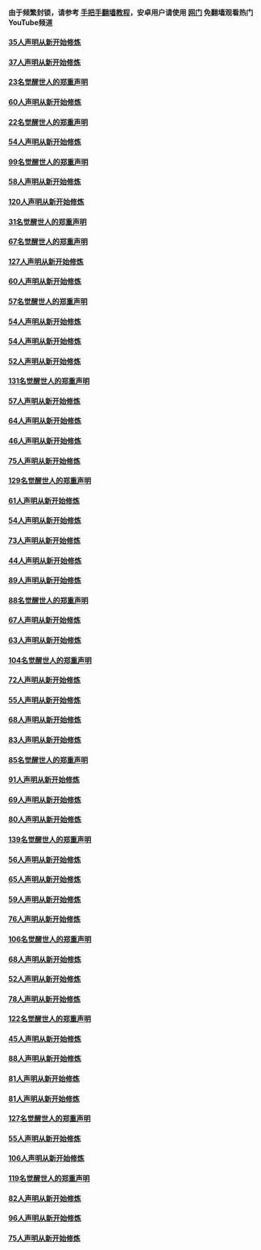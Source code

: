 #### 由于频繁封锁，请参考 [手把手翻墙教程](https://github.com/gfw-breaker/guides/wiki/)，安卓用户请使用 [网门](https://github.com/gfw-breaker/nogfw/blob/master/dl.md?t=02171500) 免翻墙观看热门YouTube频道 

#### [35人声明从新开始修炼](../pages/91/420809.md?t=02171500) 

#### [37人声明从新开始修炼](../pages/91/420766.md?t=02171500) 

#### [23名觉醒世人的郑重声明](../pages/91/420765.md?t=02171500) 

#### [60人声明从新开始修炼](../pages/91/420727.md?t=02171500) 

#### [22名觉醒世人的郑重声明](../pages/91/420726.md?t=02171500) 

#### [54人声明从新开始修炼](../pages/91/420529.md?t=02171500) 

#### [99名觉醒世人的郑重声明](../pages/91/420528.md?t=02171500) 

#### [58人声明从新开始修炼](../pages/91/420198.md?t=02171500) 

#### [120人声明从新开始修炼](../pages/91/420141.md?t=02171500) 

#### [31名觉醒世人的郑重声明](../pages/91/420197.md?t=02171500) 

#### [67名觉醒世人的郑重声明](../pages/91/420140.md?t=02171500) 

#### [127人声明从新开始修炼](../pages/91/420082.md?t=02171500) 

#### [60人声明从新开始修炼](../pages/91/420081.md?t=02171500) 

#### [57名觉醒世人的郑重声明](../pages/91/420080.md?t=02171500) 

#### [54人声明从新开始修炼](../pages/91/419533.md?t=02171500) 

#### [54人声明从新开始修炼](../pages/91/419532.md?t=02171500) 

#### [52人声明从新开始修炼](../pages/91/419531.md?t=02171500) 

#### [131名觉醒世人的郑重声明](../pages/91/419530.md?t=02171500) 

#### [57人声明从新开始修炼](../pages/91/419430.md?t=02171500) 

#### [64人声明从新开始修炼](../pages/91/419429.md?t=02171500) 

#### [46人声明从新开始修炼](../pages/91/419428.md?t=02171500) 

#### [75人声明从新开始修炼](../pages/91/419427.md?t=02171500) 

#### [129名觉醒世人的郑重声明](../pages/91/419426.md?t=02171500) 

#### [61人声明从新开始修炼](../pages/91/419198.md?t=02171500) 

#### [54人声明从新开始修炼](../pages/91/419197.md?t=02171500) 

#### [73人声明从新开始修炼](../pages/91/419196.md?t=02171500) 

#### [44人声明从新开始修炼](../pages/91/419075.md?t=02171500) 

#### [89人声明从新开始修炼](../pages/91/419074.md?t=02171500) 

#### [88名觉醒世人的郑重声明](../pages/91/419195.md?t=02171500) 

#### [67人声明从新开始修炼](../pages/91/419073.md?t=02171500) 

#### [63人声明从新开始修炼](../pages/91/419072.md?t=02171500) 

#### [104名觉醒世人的郑重声明](../pages/91/419071.md?t=02171500) 

#### [72人声明从新开始修炼](../pages/91/418902.md?t=02171500) 

#### [55人声明从新开始修炼](../pages/91/418901.md?t=02171500) 

#### [68人声明从新开始修炼](../pages/91/418900.md?t=02171500) 

#### [83人声明从新开始修炼](../pages/91/418757.md?t=02171500) 

#### [85名觉醒世人的郑重声明](../pages/91/418899.md?t=02171500) 

#### [91人声明从新开始修炼](../pages/91/418756.md?t=02171500) 

#### [69人声明从新开始修炼](../pages/91/418755.md?t=02171500) 

#### [80人声明从新开始修炼](../pages/91/418754.md?t=02171500) 

#### [139名觉醒世人的郑重声明](../pages/91/418753.md?t=02171500) 

#### [56人声明从新开始修炼](../pages/91/418594.md?t=02171500) 

#### [65人声明从新开始修炼](../pages/91/418593.md?t=02171500) 

#### [59人声明从新开始修炼](../pages/91/418592.md?t=02171500) 

#### [76人声明从新开始修炼](../pages/91/418431.md?t=02171500) 

#### [106名觉醒世人的郑重声明](../pages/91/418591.md?t=02171500) 

#### [68人声明从新开始修炼](../pages/91/418430.md?t=02171500) 

#### [52人声明从新开始修炼](../pages/91/418429.md?t=02171500) 

#### [78人声明从新开始修炼](../pages/91/418428.md?t=02171500) 

#### [122名觉醒世人的郑重声明](../pages/91/418427.md?t=02171500) 

#### [45人声明从新开始修炼](../pages/91/418248.md?t=02171500) 

#### [88人声明从新开始修炼](../pages/91/418247.md?t=02171500) 

#### [81人声明从新开始修炼](../pages/91/418246.md?t=02171500) 

#### [81人声明从新开始修炼](../pages/91/418139.md?t=02171500) 

#### [127名觉醒世人的郑重声明](../pages/91/418245.md?t=02171500) 

#### [55人声明从新开始修炼](../pages/91/418138.md?t=02171500) 

#### [106人声明从新开始修炼](../pages/91/418137.md?t=02171500) 

#### [119名觉醒世人的郑重声明](../pages/91/418135.md?t=02171500) 

#### [82人声明从新开始修炼](../pages/91/418136.md?t=02171500) 

#### [96人声明从新开始修炼](../pages/91/417831.md?t=02171500) 

#### [75人声明从新开始修炼](../pages/91/417830.md?t=02171500) 

